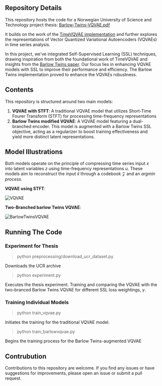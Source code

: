 ## Repository  Details

This repository hosts the code for a Norwegian University of Science and Technology project thesis:
[Barlow-Twins-VQVAE.pdf](https://github.com/erlendlokna/Barlow-Twins-VQVAE/files/13859816/Barlow-Twins-VQVAE.pdf)


It builds on the work of the [TimeVQVAE implementation](https://github.com/ML4ITS/TimeVQVAE) and further explores the representations of Vector Quantized Variational Autoencoders (VQVAEs) in time series analysis.

In this project, we've integrated Self-Supervised Learning (SSL) techniques, drawing inspiration from both the foundational work of TimeVQVAE and insights from the [Barlow Twins paper](https://arxiv.org/abs/2103.03230). Our focus lies in enhancing VQVAE models with SSL to improve their performance and efficiency. The Barlow Twins implementation proved to enhance the VQVAEs robustness. 

## Contents
This repository is structured around two main models:
1. **VQVAE with STFT**: A traditional VQVAE model that utilizes Short-Time Fourer Transform (STFT) for processing time-frequency representations
2. **Barlow Twins modified VQVAE**: A VQVAE model featuring a dual-branched encoder. This model is augmented with a Barlow Twins SSL objective, acting as a regularizer to boost training effectiveness and yield more distinct latent representations.

## Model Illustrations
Both models operate on the principle of compressing time series input $x$ into latent variables $z$ using time-frequency representations $u$. These models aim to reconstruct the input $\hat{x}$ through a codebook $\mathcal{Z}$ and an $\textit{argmin process}$. 

**VQVAE using STFT**:

![VQVAE](https://github.com/erlendlokna/Barlow-Twins-VQVAE/assets/80318998/d29e1f57-114d-4e62-b29b-c7cdab69942c)

**Two-Branched barlow Twins VQVAE**:

![BarlowTwinsVQVAE](https://github.com/erlendlokna/Barlow-Twins-VQVAE/assets/80318998/574e021b-6eab-45e4-bd75-0b61c956ee14)

## Running The Code
### Experiment for Thesis
> python preprocessing/download_ucr_dataset.py 

Downloads the UCR archive

> python experiment.py 

Executes the thesis experiment. Training and  comparing the VQVAE with the two-branced Barlow Twins VQVAE for different SSL loss weightings, $\gamma$.

### Training Individual Models
> python train_vqvae.py 

Initiates the training for the traditional VQVAE model.

> python train_barlowvqvae.py

Begins the training process for the Barlow Twins-augmented VQVAE

## Contrubution
Contributions to this repository are welcome. If you find any issues or have suggestions for improvements, please open an issue or submit a pull request.
